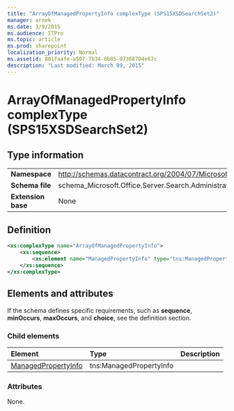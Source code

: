 ```yaml
---
title: "ArrayOfManagedPropertyInfo complexType (SPS15XSDSearchSet2)"
manager: arnek
ms.date: 3/9/2015
ms.audience: ITPro
ms.topic: article
ms.prod: sharepoint
localization_priority: Normal
ms.assetid: 801faafe-a507-7b34-0b85-07368704e67c
description: "Last modified: March 09, 2015"
---
```


# ArrayOfManagedPropertyInfo complexType (SPS15XSDSearchSet2)

## Type information

|||
|:-----|:-----|
|**Namespace** <br/> |http://schemas.datacontract.org/2004/07/Microsoft.Office.Server.Search.Administration  <br/> |
|**Schema file** <br/> |schema_Microsoft.Office.Server.Search.Administration.xsd  <br/> |
|**Extension base** <br/> |None  <br/> |
   
## Definition

```XML
<xs:complexType name="ArrayOfManagedPropertyInfo">
    <xs:sequence>
        <xs:element name="ManagedPropertyInfo" type="tns:ManagedPropertyInfo" minOccurs="0" maxOccurs="unbounded"></xs:element>
    </xs:sequence>
</xs:complexType>

```

## Elements and attributes

If the schema defines specific requirements, such as **sequence**, **minOccurs**, **maxOccurs**, and **choice**, see the definition section. 
  
### Child elements

|**Element**|**Type**|**Description**|
|:-----|:-----|:-----|
|[ManagedPropertyInfo](managedpropertyinfo-element-arrayofmanagedpropertyinfo-complextypesps15xsdsearch.md) <br/> |tns:ManagedPropertyInfo  <br/> ||
   
### Attributes

None.
  

